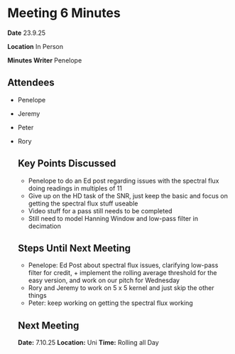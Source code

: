 # Meeting 6 Minutes

**Date** 23.9.25

**Location** In Person

**Minutes Writer** Penelope

## Attendees
- Penelope
- Jeremy
- Peter
- Rory

  ## Key Points Discussed
  - Penelope to do an Ed post regarding issues with the spectral flux doing readings in multiples of 11
  - Give up on the HD task of the SNR, just keep the basic and focus on getting the spectral flux stuff useable
  - Video stuff for a pass still needs to be completed
  - Still need to model Hanning Window and low-pass filter in decimation 

  ## Steps Until Next Meeting
  - Penelope: Ed Post about spectral flux issues, clarifying low-pass filter for credit, + implement the rolling average threshold for the easy version, and work on our pitch for Wednesday
  - Rory and Jeremy to work on 5 x 5 kernel and just skip the other things
  - Peter: keep working on getting the spectral flux working
 
  ## Next Meeting
  **Date:** 7.10.25
  **Location:** Uni
  **Time:** Rolling all Day
